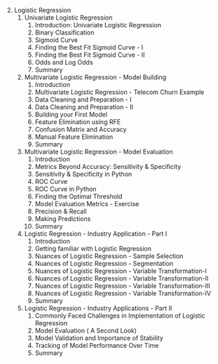 2. Logistic Regression
    1. Univariate Logistic Regression
        1. Introduction: Univariate Logistic Regression
        2. Binary Classification
        3. Sigmoid Curve
        4. Finding the Best Fit Sigmoid Curve - I
        5. Finding the Best Fit Sigmoid Curve - II
        6. Odds and Log Odds
        7. Summary
    2. Multivariate Logistic Regression - Model Building
        1. Introduction
        2. Multivariate Logistic Regression - Telecom Churn Example
        3. Data Cleaning and Preparation - I
        4. Data Cleaning and Preparation - II
        5. Building your First Model
        6. Feature Elimination using RFE
        7. Confusion Matrix and Accuracy
        8. Manual Feature Elimination
        9. Summary
    3. Multivariate Logistic Regression - Model Evaluation
        1. Introduction
        2. Metrics Beyond Accuracy: Sensitivity & Specificity
        3. Sensitivity & Specificity in Python
        4. ROC Curve
        5. ROC Curve in Python
        6. Finding the Optimal Threshold
        7. Model Evaluation Metrics - Exercise
        8. Precision & Recall
        9. Making Predictions
        10. Summary
    4. Logistic Regression - Industry Application - Part I
        1. Introduction
        2. Getting familiar with Logistic Regression
        3. Nuances of Logistic Regression - Sample Selection
        4. Nuances of Logistic Regression - Segmentation
        5. Nuances of Logistic Regression - Variable Transformation-I
        6. Nuances of Logistic Regression - Variable Transformation-II
        7. Nuances of Logistic Regression - Variable Transformation-III
        8. Nuances of Logistic Regression - Variable Transformation-IV
        9. Summary
    5. Logistic Regression - Industry Applications - Part II
        1. Commonly Faced Challenges in Implementation of Logistic Regression
        2. Model Evaluation ( A Second Look)
        3. Model Validation and Importance of Stability
        4. Tracking of Model Performance Over Time
        5. Summary
